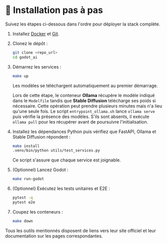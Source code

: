 # 🚀 Installation pas à pas

Suivez les étapes ci-dessous dans l'ordre pour déployer la stack complète.

1. Installez [Docker](https://docs.docker.com/get-docker/) et [Git](https://git-scm.com/).
2. Clonez le dépôt :
   ```bash
   git clone <repo_url>
   cd godot_ai
   ```
3. Démarrez les services :
   ```bash
   make up
   ```
   Les modèles se téléchargent automatiquement au premier démarrage.

   Lors de cette étape, le conteneur **Ollama** récupère le modèle indiqué dans
   le `Modelfile` tandis que **Stable Diffusion** télécharge ses poids si
   nécessaire. Cette opération peut prendre plusieurs minutes mais n'a lieu
   qu'une seule fois.
   Le script `entrypoint_ollama.sh` lance `ollama serve` puis vérifie la
   présence des modèles. S'ils sont absents, il exécute `ollama pull` pour les
   récupérer avant de poursuivre l'initialisation.
4. Installez les dépendances Python puis vérifiez que FastAPI, Ollama et Stable Diffusion répondent :
   ```bash
   make install
   .venv/bin/python utils/test_services.py
   ```
   Ce script s'assure que chaque service est joignable.
5. (Optionnel) Lancez Godot :
   ```bash
   make run-godot
   ```
6. (Optionnel) Exécutez les tests unitaires et E2E :
   ```bash
   pytest -q
   pytest e2e
   ```
7. Coupez les conteneurs :
   ```bash
   make down
   ```

Tous les outils mentionnés disposent de liens vers leur site officiel et leur documentation sur les pages correspondantes.
